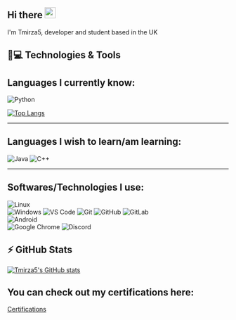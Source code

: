 ## Hi there <img src="https://media.giphy.com/media/hvRJCLFzcasrR4ia7z/giphy.gif" width="25px"></a>

I'm Tmirza5, developer and student based in the UK

<h2>🚀💻 Technologies & Tools</h2>

## Languages I currently know:

  ![Python](https://img.shields.io/badge/-Python-black?style=flat-square&logo=Python)
  
  [![Top Langs](https://github-readme-stats.vercel.app/api/top-langs/?username=Tmirza5&layout=compact)](https://github.com/anuraghazra/github-readme-stats)
  
  <hr>
  
## Languages I wish to learn/am learning:  

  ![Java](https://img.shields.io/badge/Java-orange?style=flat-square&logo=java)
  ![C++](https://img.shields.io/badge/C%2B%2B-00599C?style=flat_square&logo=c%2B%2B&logoColor=white)
  
<hr>

## Softwares/Technologies I use:

  ![Linux](https://img.shields.io/badge/Linux-black?style=flat-square&logo=linux)  
  ![Windows](https://img.shields.io/badge/Windows-0078D6?style=flat-square&logo=windows&logoColor=white)
  ![VS Code](https://img.shields.io/badge/-VS%20Code-007ACC?style=flat-square&logo=visual-studio-code)
  ![Git](https://img.shields.io/badge/-Git-black?style=flat-square&logo=git)
  ![GitHub](https://img.shields.io/badge/-GitHub-181717?style=flat-square&logo=github)
  ![GitLab](https://img.shields.io/badge/-GitLab-FCA121?style=flat-square&logo=gitlab)  
  ![Android](https://img.shields.io/badge/Android-05150C?style=flat-square&logo=android)  
  ![Google Chrome](https://img.shields.io/badge/Chrome-black?style=flat-square&logo=google-chrome)
  ![Discord](https://img.shields.io/badge/Discord-black?style=flat-square&logo=discord)

## ⚡ GitHub Stats

[![Tmirza5's GitHub stats](https://github-readme-stats.vercel.app/api?username=Tmirza5&theme=gruvbox&show_icons=true&include_all_commits=true)](https://github.com/anuraghazra/github-readme-stats)


## You can check out my certifications here:
[Certifications](https://www.credly.com/users/muhammad-mirza.0feb0502)
